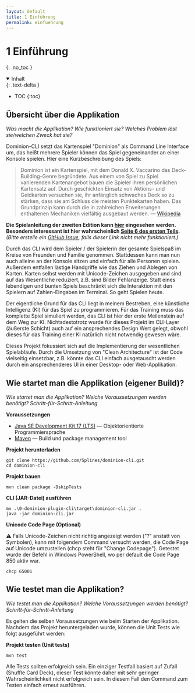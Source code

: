 ```yaml
---
layout: default
title: 1 Einführung
permalink: einfuehrung
---
```


# 1 Einführung
{: .no_toc }

<details open markdown="block">
  <summary>
    Inhalt
  </summary>
  {: .text-delta }

- TOC
{:toc}

</details>

## Übersicht über die Applikation
*Was macht die Applikation? Wie funktioniert sie? Welches Problem löst sie/welchen Zweck hat sie?*

Dominion-CLI setzt das Kartenspiel "Dominion" als Command Line Interface um, das heißt mehrere Spieler können das Spiel gegeneinander an einer Konsole spielen. Hier eine Kurzbeschreibung des Spiels:

> Dominion ist ein Kartenspiel, mit dem Donald X. Vaccarino das Deck-Building-Genre begründete. Aus einem von Spiel zu Spiel variierenden Kartenangebot bauen die Spieler ihren persönlichen Kartensatz auf. Durch geschickten Einsatz von Aktions- und Geldkarten versuchen sie, ihr anfänglich schwaches Deck so zu stärken, dass sie am Schluss die meisten Punktekarten haben. Das Grundprinzip kann durch die in zahlreichen Erweiterungen enthaltenen Mechaniken vielfältig ausgebaut werden. — [Wikipedia](https://de.wikipedia.org/wiki/Dominion_(Spiel))

**Die Spielanleitung der zweiten Edition kann [hier](https://www.spielkarten.com/spielregeln/dominion-basisspiel-2-edition/) eingesehen werden. Besonders interessant ist hier wahrscheinlich [Seite 6 des ersten Teils](https://www.spielkarten.com/wp-content/uploads/2019/07/22501413_Dominion-2nd-Edition_SR1.pdf#page=6).** *(Bitte erstelle ein [GitHub Issue](https://github.com/Splines/dominion-cli/issues), falls dieser Link nicht mehr funktioniert.)*

Durch das CLI wird dem Spieler / der Spielerin der gesamte Spielspaß im Kreise von Freunden und Familie genommen. Stattdessen kann man nun auch alleine an der Konsole sitzen und einfach für alle Personen spielen. Außerdem entfallen lästige Handgriffe wie das Ziehen und Ablegen von Karten. Karten selbst werden mit Unicode-Zeichen ausgegeben und sind auf das Wesentliche reduziert, z.B. sind Bilder Fehlanzeige. Statt eines lebendigen und bunten Spiels beschränkt sich die Interaktion mit den Spielern auf Zahlen-Eingaben im Terminal. So geht Spielen heute.

Der eigentliche Grund für das CLI liegt in meinem Bestreben, eine künstliche Intelligenz (KI) für das Spiel zu programmieren. Für das Training muss das komplette Spiel simuliert werden, das CLI ist hier der erste Meilenstein auf dem Weg zur KI. Nichtsdestotrotz wurde für dieses Projekt im CLI-Layer (äußerste Schicht) auch auf ein ansprechendes Design Wert gelegt, obwohl dieses für das Training einer KI natürlich nicht notwendig gewesen wäre.

Dieses Projekt fokussiert sich auf die Implementierung der wesentlichen Spielabläufe. Durch die Umsetzung von "Clean Architecture" ist der Code vielseitig einsetzbar, z.B. könnte das CLI einfach ausgetauscht werden durch ein ansprechenderes UI in einer Desktop- oder Web-Applikation.


## Wie startet man die Applikation (eigener Build)?
*Wie startet man die Applikation? Welche Voraussetzungen werden benötigt? Schritt-für-Schritt-Anleitung*

**Voraussetzungen**

- [Java SE Development Kit 17 (LTS)](https://www.oracle.com/java/technologies/javase/jdk17-archive-downloads.html) — Objektorientierte Programmiersprache
- [Maven](https://maven.apache.org/) — Build und package management tool

**Projekt herunterladen**

```
git clone https://github.com/Splines/dominion-cli.git
cd dominion-cli
```

**Projekt bauen**

```
mvn clean package -DskipTests
```

**CLI (JAR-Datei) ausführen**

```
mv .\0-dominion-plugin-cli\target\dominion-cli.jar .
java -jar dominion-cli.jar
```

**Unicode Code Page (Optional)**

⚠ Falls Unicode-Zeichen nicht richtig angezeigt werden ("?" anstatt von Symbolen), kann mit folgendem Command versucht werden, die Code Page auf Unicode umzustellen (chcp steht für "Change Codepage"). Getestet wurde der Befehl in Windows PowerShell, wo per default die Code Page 850 aktiv war.

```
chcp 65001
```


## Wie testet man die Applikation?
*Wie testet man die Applikation? Welche Voraussetzungen werden benötigt? Schritt-für-Schritt-Anleitung*

Es gelten die selben Voraussetzungen wie beim Starten der Applikation. Nachdem das Projekt heruntergeladen wurde, können die Unit Tests wie folgt ausgeführt werden:

**Projekt testen (Unit tests)**

```
mvn test
```

Alle Tests sollten erfolgreich sein. Ein einziger Testfall basiert auf Zufall (Shuffle Card Deck), dieser Test könnte daher mit sehr geringer Wahrscheinlichkeit nicht erfolgreich sein. In diesem Fall den Command zum Testen einfach erneut ausführen.